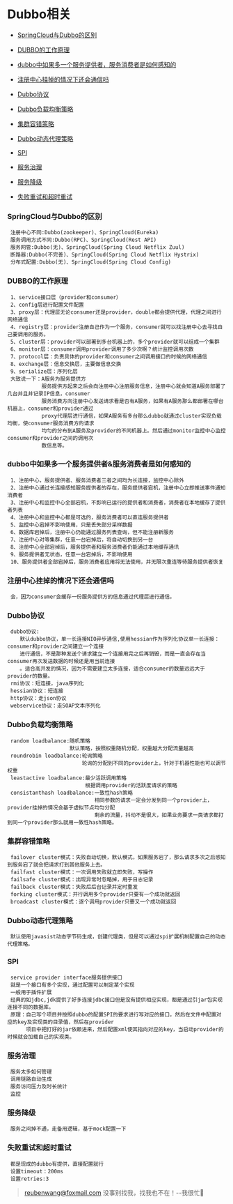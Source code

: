# Dubbo相关

 - [SpringCloud与Dubbo的区别](#SpringCloud与Dubbo的区别)
 
 - [DUBBO的工作原理](#DUBBO的工作原理)
 
 - [dubbo中如果多一个服务提供者，服务消费者是如何感知的](#dubbo中如果多一个服务提供者&服务消费者是如何感知的)
 
 - [注册中心挂掉的情况下还会通信吗](#注册中心挂掉的情况下还会通信吗)
 
 - [Dubbo协议](#Dubbo协议)
 
 - [Dubbo负载均衡策略](#Dubbo负载均衡策略)
 
 - [集群容错策略](#集群容错策略)
 
 - [Dubbo动态代理策略](#Dubbo动态代理策略)
 
 - [SPI](#SPI)
 
 - [服务治理](#服务治理)
 
 - [服务降级](#服务降级)
 
 - [失败重试和超时重试](#失败重试和超时重试)
 
 
 
 ### SpringCloud与Dubbo的区别
 
     注册中心不同:Dubbo(zookeeper)、SpringCloud(Eureka)
     服务调用方式不同:Dubbo(RPC)、SpringCloud(Rest API)
     服务网管:Dubbo(无)、SpringCloud(Spring Cloud Netflix Zuul)
     断路器:Dubbo(不完善)、SpringCloud(Spring Cloud Netflix Hystrix)
     分布式配置:Dubbo(无)、SpringCloud(Spring Cloud Config)
     
 ### DUBBO的工作原理
     
     1、service接口层（provider和consumer）
     2、config层进行配置文件配置
     3、proxy层：代理层无论consumer还是provider，double都会提供代理，代理之间进行网络通信
     4、registry层：provider注册自己作为一个服务，consumer就可以找注册中心去寻找自己要调用的服务。
     5、cluster层：provider可以部署到多台机器上的，多个provider就可以组成一个集群
     6、monitor层：consumer调用provider调用了多少次啊？统计监控调用次数
     7、protocol层：负责具体的provider和consumer之间调用接口的时候的网络通信
     8、exchange层：信息交换层，主要做信息交换
     9、serialize层：序列化层
     大致说一下：A服务为服务提供方
               服务提供方起来之后会向注册中心注册服务信息，注册中心就会知道A服务部署了几台并且并记录IP信息，consumer
               服务消费方向注册中心发送请求看是否有A服务，如果有A服务那么都部署在哪台机器上，consumer和provider通过
               proxy代理层进行通信，如果A服务有多台那么dubbo就通过cluster实现负载均衡，使consumer服务消费方的请求
               均匀的分布到A服务及provider的不同机器上。然后通过monitor监控中心监控consumer和provider之间的调用次
               数信息等。
 
 ### dubbo中如果多一个服务提供者&服务消费者是如何感知的
     
     1、注册中心，服务提供者、服务消费者三者之间均为长连接，监控中心除外
     2、注册中心通过长连接感知服务提供者的存在，服务提供者宕机，注册中心立即推送事件通知消费者
     3、注册中心和监控中心全部宕机，不影响已运行的提供者和消费者，消费者在本地缓存了提供者列表
     4、注册中心和监控中心都是可选的，服务消费者可以直连服务提供者
     5、监控中心宕掉不影响使用，只是丢失部分采样数据
     6、数据库宕掉后，注册中心仍能通过服务列表查询，但不能注册新服务
     7、注册中心对等集群，任意一台宕掉后，将自动切换到另一台
     8、注册中心全部宕掉后，服务提供者和服务消费者仍能通过本地缓存通讯
     9、服务提供者无状态，任意一台宕掉后，不影响使用
     10、服务提供者全部宕掉后，服务消费者应用将无法使用，并无限次重连等待服务提供者恢复
     
 ### 注册中心挂掉的情况下还会通信吗
     
     会，因为consumer会缓存一份服务提供方的信息通过代理层进行通信。 
      
 ### Dubbo协议
     
     dubbo协议:
        默认dubbo协议，单一长连接NIO异步通信,使用hessian作为序列化协议单一长连接：consumer和provider之间建立一个连接
        进行通信，不是那种发送个请求建立一个连接用完之后再销毁，而是一直会存在当consumer再次发送数据的时候还是用当前连接
        。适合高并发的情况，因为不需要建立太多连接，适合consumer的数量远远大于provider的数量。
     rmi协议：短连接，java序列化
     hessian协议：短连接
     http协议：走json协议
     webservice协议：走SOAP文本序列化

 ### Dubbo负载均衡策略
     
     random loadbalance:随机策略
                        默认策略，按照权重随机分配，权重越大分配流量越高
     roundrobin loadbalance:轮询策略
                            轮询的分配到不同的provider上，针对于机器性能也可以调节权重
     leastactive loadbalance:最少活跃调用策略
                             根据调用provider的活跃度请求的策略
     consistanthash loadbalance:一致性hash策略
                                相同参数的请求一定会分发到同一个provider上，provider挂掉的情况会基于虚拟节点均匀分配
                                剩余的流量，抖动不是很大，如果业务要求一类请求都打到同一个provider那么就用一致性hash策略。
                                
 ### 集群容错策略
     
     failover cluster模式：失败自动切换，默认模式，如果服务宕了，那么请求多次之后感知到服务宕了就会把请求打到其他服务上去。
     failfast cluster模式：一次调用失败就立即失败，写操作
     failsafe cluster模式：出现异常时忽略掉，用于日志记录
     failback cluster模式：失败后后台记录并定时重发
     forking cluster模式：并行调用多个provider只要有一个成功就返回
     broadcast cluster模式：逐个调用provider只要又一个成功就返回    
 
 ### Dubbo动态代理策略
 
     默认使用javasist动态字节码生成，创建代理类，但是可以通过spi扩展机制配置自己的动态代理策略。   
     
 ### SPI
     
     service provider interface服务提供接口
     就是一个接口有多个实现，通过配置可以制定某个实现
     一般用于插件扩展
     经典的如jdbc,jdk提供了好多连接jdbc接口但是没有提供相应实现，都是通过引jar包实现连接不同的数据库。
     原理：自己写个项目并按照dubbo的配置SPI的要求进行写对应的接口，然后在文件中配置对应的key及实现类的目录值，然后在provider
          项目中把打好的jar依赖进来，然后配置xml使其指向对应的key，当启动provider的时候就会加载自己的实现类。 
 
 ### 服务治理
     
     服务太多如何管理
     调用链路自动生成
     服务访问压力及时长统计
     监控
  
 ### 服务降级
    
     服务之间掉不通，走备用逻辑，基于mock配置一下
        
 ### 失败重试和超时重试
     
     都是现成的dubbo有提供，直接配置就行
     设置timeout：200ms
     设置retries:3                                 
> reubenwang@foxmail.com
> 没事别找我，找我也不在！--我很忙🦆